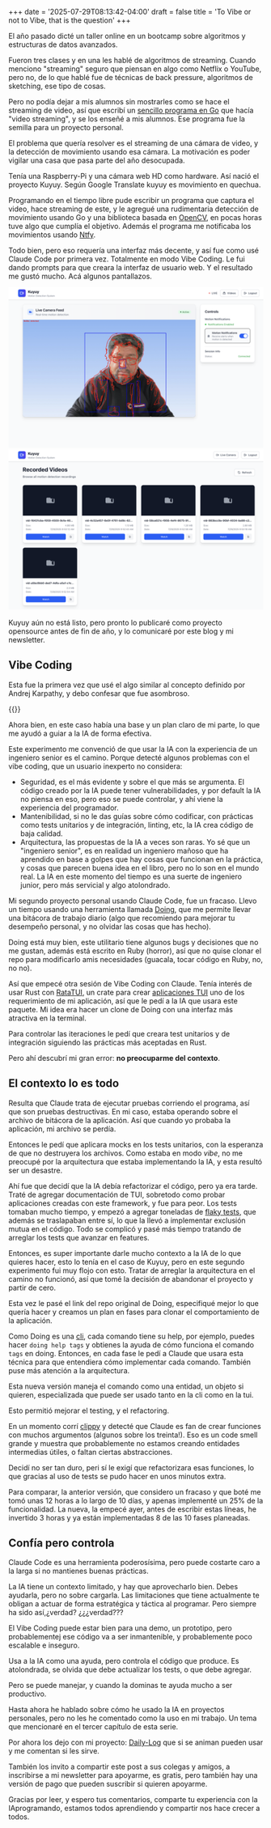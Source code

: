 +++
date = '2025-07-29T08:13:42-04:00'
draft = false 
title = 'To Vibe or not to Vibe, that is the question'
+++

El año pasado dicté un taller online en un bootcamp sobre algoritmos y estructuras de datos avanzados.

Fueron tres clases y en una les hablé de algoritmos de streaming.
Cuando menciono "streaming"
seguro que piensan en algo como Netflix o YouTube, pero no,
de lo que hablé fue de técnicas de back pressure, algoritmos de sketching,
ese tipo de cosas.

Pero no podía dejar a mis alumnos sin mostrarles como se hace el streaming de video,
así que escribí un [sencillo programa en Go](https://github.com/lnds/algoritmos-streaming/tree/main/stream-video)
que hacía "video streaming", y se los enseñé a mis alumnos.
Ese programa fue la semilla para un proyecto personal.

El problema que quería resolver es el streaming de una cámara de video,
y la detección de movimiento usando esa cámara.
La motivación es poder vigilar una casa que pasa parte del año desocupada.

Tenía una Raspberry-Pi y una cámara web HD como hardware.
Así nació el proyecto Kuyuy.
Según Google Translate kuyuy es movimiento en quechua.

Programando en el tiempo libre pude escribir un programa que captura el video,
hace streaming de este, y le agregué una rudimentaria detección de movimiento
usando Go y una biblioteca basada en [OpenCV](https://opencv.org/),
en pocas horas tuve algo que cumplía
el objetivo. Además el programa me notificaba los movimientos usando [Ntfy](https://ntfy.sh/).

Todo bien, pero eso requería una interfaz más decente,
y así fue como usé Claude Code
por primera vez. Totalmente en modo Vibe Coding. Le fui dando prompts para que creara
la interfaz de usuario web. Y el resultado me gustó mucho. Acá algunos pantallazos.

![motion detection](screen-3.png)
![video list](screen-2.png)

Kuyuy aún no está listo, pero pronto lo publicaré como proyecto opensource
antes de fin de año, y lo comunicaré por este blog y mi newsletter.

## Vibe Coding

Esta fue la primera vez que usé el algo similar al
concepto definido por Andrej Karpathy,
y debo confesar que fue asombroso.

{{<x user="karpathy" id="1886192184808149383" >}}

Ahora bien, en este caso había una base y un plan claro de mi parte,
lo que me ayudó a guiar a la IA de forma efectiva.

Este experimento me convenció de que usar la IA con la experiencia de
un ingeniero senior es el camino. Porque detecté algunos problemas con
el vibe coding, que un usuario inexperto no considera:

- Seguridad, es el más evidente y sobre el que más se argumenta. El código
creado por la IA puede tener vulnerabilidades, y por default la IA no piensa en eso,
pero eso se puede controlar, y ahí viene la experiencia del programador.
- Mantenibilidad, si no le das guías sobre cómo codificar, con prácticas como
tests unitarios y de integración, linting, etc, la IA crea código de baja calidad.
- Arquitectura, las propuestas de la IA a veces son raras.
Yo sé que un "ingeniero senior", es en realidad un ingeniero mañoso que ha
aprendido en base a golpes que hay cosas que funcionan en la práctica,
y cosas que parecen buena idea en el libro, pero no lo son en el mundo real.
La IA en este momento del tiempo es una suerte de ingeniero junior,
pero más servicial y algo atolondrado.

Mi segundo proyecto personal usando Claude Code, fue un fracaso.
Llevo un tiempo usando una herramienta llamada [Doing](https://github.com/ttscoff/doing/wiki),
que me permite llevar una bitácora de trabajo diario (algo que recomiendo para mejorar
tu desempeño personal, y no olvidar las cosas que has hecho).

Doing está muy bien, este utilitario tiene algunos bugs y
decisiones que no me gustan, además está escrito en Ruby (horror),
así que no quise clonar el repo para modificarlo amis necesidades
(guacala, tocar código en Ruby, no, no no).

Así que empecé otra sesión de Vibe Coding con Claude.
Tenía interés de usar Rust con [RataTUI](https://ratatui.rs/),
un crate para crear [aplicaciones TUI](https://en.wikipedia.org/wiki/Text-based_user_interface)
uno de los requerimiento de mi aplicación, así que le pedí a la IA que usara este
paquete.
Mi idea era hacer un clone de Doing con una interfaz más atractiva
en la terminal.

Para controlar las iteraciones le pedí que creara test unitarios y de integración
siguiendo las prácticas más aceptadas en Rust.

Pero ahí descubrí mi gran error: **no preocuparme del contexto**.

## El contexto lo es todo

Resulta que Claude trata de ejecutar pruebas
corriendo el programa, así que son pruebas destructivas.
En mi caso, estaba operando sobre el archivo de bitácora de la aplicación.
Así que cuando yo probaba  la aplicación, mi archivo se perdía.

Entonces le pedí que aplicara mocks en los tests unitarios, con la esperanza
de que no destruyera los archivos. Como estaba en modo _vibe_, no me preocupé
por la arquitectura que estaba implementando la IA, y esta resultó
ser un desastre.

Ahí fue que decidí que la IA debía refactorizar el código, pero ya era tarde.
Traté de agregar documentación de TUI, sobretodo como probar aplicaciones
creadas con este framework, y fue para peor.
Los tests tomaban mucho tiempo, y empezó a
agregar toneladas de [flaky tests](https://www.jetbrains.com/teamcity/ci-cd-guide/concepts/flaky-tests/),
que además se traslapaban entre sí, lo que la llevó a implementar exclusión
mutua en el código. Todo se complicó y pasé más tiempo tratando de
arreglar los tests que avanzar en features.

Entonces, es super importante darle mucho contexto a la IA de lo que quieres hacer,
esto lo tenía en el caso de Kuyuy, pero en este segundo experimento fui
muy flojo con esto. Tratar de arreglar la arquitectura en el camino
no funcionó, así que tomé la decisión de abandonar el proyecto y
partir de cero.

Esta vez le pasé el link del repo original de Doing, especifiqué mejor
lo que quería hacer y creamos un plan en fases para clonar el
comportamiento de la aplicación.

Como Doing es una [cli](https://en.wikipedia.org/wiki/Command-line_interface), cada comando tiene su help, por ejemplo,
puedes hacer `doing help tags` y obtienes la ayuda de cómo funciona
el comando `tags` en doing.
Entonces, en cada fase le pedí a Claude que usara esta técnica
para que entendiera cómo implementar cada comando.
También puse más atención a la arquitectura.

Esta nueva versión maneja el comando como una entidad, un objeto si quieren,
especializada que puede ser usado tanto en la cli como en la tui.

Esto permitió mejorar el testing, y el refactoring.

En un momento corrí [clippy](https://doc.rust-lang.org/clippy/usage.html)
y detecté que Claude es fan de crear funciones
con muchos argumentos (algunos sobre los treinta!).
Eso es un code smell
grande y muestra que probablemente no estamos creando entidades intermedias
útiles, o faltan ciertas abstracciones.

Decidí no ser tan duro, peri sí le exigí que refactorizara esas funciones,
lo que gracias al uso de tests se pudo hacer en unos minutos extra.

Para comparar, la anterior versión, que considero un fracaso y que boté
me tomó unas 12 horas a lo largo de 10 días, y apenas implementé un 25%
de la funcionalidad. La nueva, la empecé ayer, antes de escribir estas
líneas, he invertido 3 horas y ya están implementadas 8 de las 10
fases planeadas.

## Confía pero controla

Claude Code es una herramienta poderosísima, pero puede costarte caro
a la larga si no mantienes buenas prácticas.

La IA tiene un contexto limitado, y hay que aprovecharlo bien.
Debes ayudarla, pero no sobre cargarla. Las limitaciones que tiene actualmente
te obligan a actuar de forma estratégica y táctica al programar.
Pero siempre ha sido así,¿verdad? ¿¿¿verdad???

El Vibe Coding puede estar bien para una demo, un prototipo, pero probablementej
ese código va a ser inmantenible, y probablemente poco escalable e inseguro.

Usa a la IA como una ayuda, pero controla el código que produce. Es atolondrada,
se olvida que debe actualizar los tests, o que debe agregar.

Pero se puede manejar, y cuando la dominas te ayuda mucho a ser productivo.

Hasta ahora he hablado sobre cómo he usado la IA en proyectos personales, pero
no les he comentado como la uso en mi trabajo. Un tema que mencionaré en el
tercer capítulo de esta serie.

Por ahora los dejo con mi proyecto: [Daily-Log](https://github.com/lnds/daily-log)
que si se animan pueden usar y me comentan si les sirve.

También los invito a compartir este post a sus colegas y amigos, a inscribirse
a mi newsletter para apoyarme, es gratis, pero también hay una versión de pago
que pueden suscribir si quieren apoyarme.

Gracias por leer, y espero tus comentarios, comparte tu experiencia con la IAprogramando, estamos todos aprendiendo y compartir nos hace crecer a todos.
